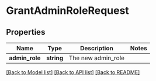 # GrantAdminRoleRequest

## Properties
Name | Type | Description | Notes
------------ | ------------- | ------------- | -------------
**admin_role** | **string** | The new admin_role | 

[[Back to Model list]](../README.md#documentation-for-models) [[Back to API list]](../README.md#documentation-for-api-endpoints) [[Back to README]](../README.md)

